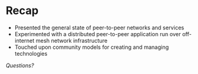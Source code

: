 # Recap

- Presented the general state of peer-to-peer networks and services
- Experimented with a distributed peer-to-peer application run over off-internet mesh network infrastructure
- Touched upon community models for creating and managing technologies

_Questions?_
